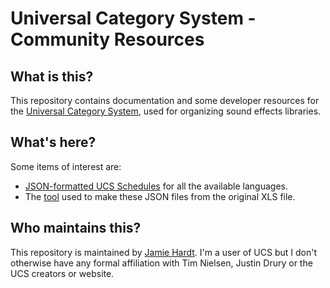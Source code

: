 # Universal Category System - Community Resources

## What is this?

This repository contains documentation and some developer resources for the 
[Universal Category System][ucs], used for organizing sound effects libraries.

## What's here?

Some items of interest are:

  - [JSON-formatted UCS Schedules](json/) for all the available languages.
  - The [tool](tools/ucsxls2json.py) used to make these JSON files from the
    original XLS file.

[ucs]: https://universalcategorysystem.com

## Who maintains this?

This repository is maintained by [Jamie Hardt][jh]. I'm a user of UCS but I 
don't otherwise have any formal affiliation with Tim Nielsen, Justin Drury or 
the UCS creators or website.

[jh]: https://github.com/iluvcapra
